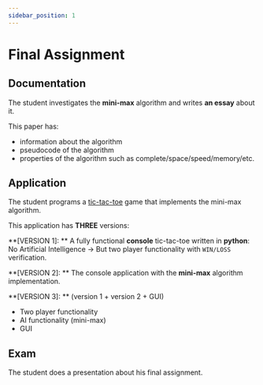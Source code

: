 ```yaml
---
sidebar_position: 1
---
```


# Final Assignment

## Documentation

The student investigates the **mini-max** algorithm and writes **an essay** about it.

This paper has:
- information about the algorithm
- pseudocode of the algorithm
- properties of the algorithm such as complete/space/speed/memory/etc.

## Application

The student programs a [tic-tac-toe](/docs-intro-to-ai/Erasmus/Game) game that implements the mini-max algorithm.

This application has **THREE** versions:

**[VERSION 1]: ** A fully functional **console** tic-tac-toe written in **python**: <br />
No Artificial Intelligence -> But two player functionality with `WIN/LOSS` verification.

**[VERSION 2]: ** The console application with the **mini-max** algorithm implementation.

**[VERSION 3]: ** (version 1 + version 2 + GUI)
- Two player functionality
- AI functionality (mini-max)
- GUI

## Exam

The student does a presentation about his final assignment.